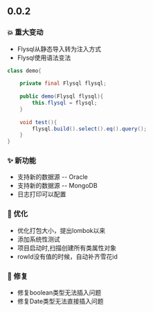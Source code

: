 ## 0.0.2

### 💥️ 重大变动

- Flysql从静态导入转为注入方式
- Flysql使用语法变法

```java
class demo{
    
    private final Flysql flysql;
    
    public demo(Flysql flysql){
        this.flysql = flysql;
    }
    
    void test(){
        flysql.build().select().eq().query();    
    }   
}
```

### ✨ 新功能

- 支持新的数据源 -- Oracle
- 支持新的数据源 -- MongoDB
- 日志打印可以配置

### 🎨 优化

- 优化打包大小，提出lombok以来
- 添加系统性测试
- 项目启动时,扫描创建所有类属性对象
- rowId没有值的时候，自动补齐雪花id

### 🐛 修复

- 修复boolean类型无法插入问题
- 修复Date类型无法直接插入问题
